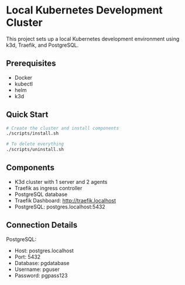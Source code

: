 # Local Kubernetes Development Cluster

This project sets up a local Kubernetes development environment using k3d, Traefik, and PostgreSQL.

## Prerequisites
- Docker
- kubectl
- helm
- k3d

## Quick Start
```bash
# Create the cluster and install components
./scripts/install.sh

# To delete everything
./scripts/uninstall.sh
```

## Components
- K3d cluster with 1 server and 2 agents
- Traefik as ingress controller
- PostgreSQL database
- Traefik Dashboard: http://traefik.localhost
- PostgreSQL: postgres.localhost:5432

## Connection Details
PostgreSQL:
- Host: postgres.localhost
- Port: 5432
- Database: pgdatabase
- Username: pguser
- Password: pgpass123

